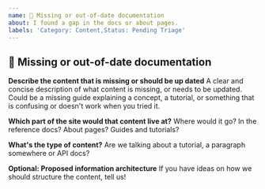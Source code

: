 ```yaml
---
name: 📖 Missing or out-of-date documentation
about: I found a gap in the docs or about pages.
labels: 'Category: Content,Status: Pending Triage'
---
```


## 📖 Missing or out-of-date documentation

**Describe the content that is missing or should be up dated**
A clear and concise description of what content is missing, or needs to be updated. Could be a missing guide explaining a concept, a tutorial, or something that is confusing or doesn't work when you tried it.

**Which part of the site would that content live at?**
Where would it go? In the reference docs? About pages? Guides and tutorials?

**What's the type of content?**
Are we talking about a tutorial, a paragraph somewhere or API docs?

**Optional: Proposed information architecture**
If you have ideas on how we should structure the content, tell us!